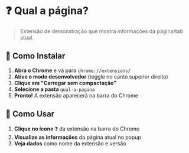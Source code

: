 # ❓ **Qual a página?**

> Extensão de demonstração que mostra informações da página/tab atual.

## 🔧 **Como Instalar**

1. **Abra o Chrome** e vá para `chrome://extensions/`
2. **Ative o modo desenvolvedor** (toggle no canto superior direito)
3. **Clique em "Carregar sem compactação"**
4. **Selecione a pasta** `qual-a-pagina`
5. **Pronto!** A extensão aparecerá na barra do Chrome

## 📖 **Como Usar**

1. **Clique no ícone** ❓ da extensão na barra do Chrome
2. **Visualize as informações** da página atual no popup
3. **Veja dados** como nome da extensão e versão
